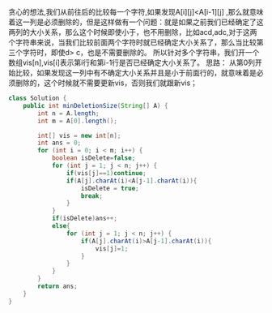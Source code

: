 贪心的想法,我们从前往后的比较每一个字符,如果发现A[i][j]<A[i-1][j]
,那么就意味着这一列是必须删除的，但是这样做有一个问题：就是如果之前我们已经确定了这两列的大小关系，那么这个时候即使小于，也不用删除，比如acd,adc,对于这两个字符串来说，当我们比较前面两个字符时就已经确定大小关系了，那么当比较第三个字符时，即使d>
c，也是不需要删除的。 所以针对多个字符串，我们开一个数组vis[n],vis[i]表示第i行和第i-1行是否已经确定大小关系了。 思路：
从第0列开始比较，如果发现这一列中有不确定大小关系并且是小于前面行的，就意味着是必须删除的，这个时候就不需要更新vis，否则我们就跟新vis；

```java
class Solution {
    public int minDeletionSize(String[] A) {
        int n = A.length;
        int m = A[0].length();

        int[] vis = new int[n];
        int ans = 0;
        for (int i = 0; i < m; i++) {
            boolean isDelete=false;
            for (int j = 1; j < n; j++) {
                if(vis[j]==1)continue;
                if(A[j].charAt(i)<A[j-1].charAt(i)){
                    isDelete = true;
                    break;
                }
            }
            if(isDelete)ans++;
            else{
                for (int j = 1; j < n; j++) {
                    if(A[j].charAt(i)>A[j-1].charAt(i)){
                        vis[j]=1;
                    }
                }
            }
        }
        return ans;
    }
}
```
